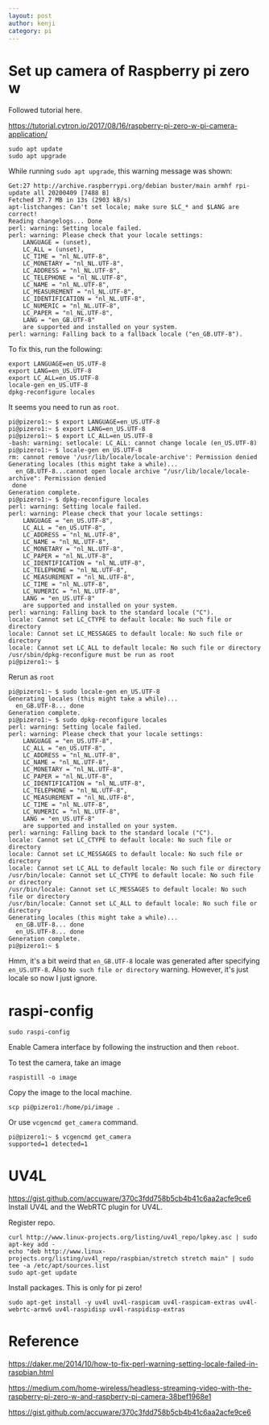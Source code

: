 ```yaml
---
layout: post
author: kenji
category: pi
---
```

# Set up camera of Raspberry pi zero w
Followed tutorial here.

https://tutorial.cytron.io/2017/08/16/raspberry-pi-zero-w-pi-camera-application/

```
sudo apt update
sudo apt upgrade
```

While running `sudo apt upgrade`, this warning message was shown:
```
Get:27 http://archive.raspberrypi.org/debian buster/main armhf rpi-update all 20200409 [7488 B]     
Fetched 37.7 MB in 13s (2903 kB/s)                                                                  
apt-listchanges: Can't set locale; make sure $LC_* and $LANG are correct!
Reading changelogs... Done
perl: warning: Setting locale failed.
perl: warning: Please check that your locale settings:
	LANGUAGE = (unset),
	LC_ALL = (unset),
	LC_TIME = "nl_NL.UTF-8",
	LC_MONETARY = "nl_NL.UTF-8",
	LC_ADDRESS = "nl_NL.UTF-8",
	LC_TELEPHONE = "nl_NL.UTF-8",
	LC_NAME = "nl_NL.UTF-8",
	LC_MEASUREMENT = "nl_NL.UTF-8",
	LC_IDENTIFICATION = "nl_NL.UTF-8",
	LC_NUMERIC = "nl_NL.UTF-8",
	LC_PAPER = "nl_NL.UTF-8",
	LANG = "en_GB.UTF-8"
    are supported and installed on your system.
perl: warning: Falling back to a fallback locale ("en_GB.UTF-8").
```

To fix this, run the following:
```
export LANGUAGE=en_US.UTF-8
export LANG=en_US.UTF-8
export LC_ALL=en_US.UTF-8
locale-gen en_US.UTF-8
dpkg-reconfigure locales
```

It seems you need to run as `root`.
```
pi@pizero1:~ $ export LANGUAGE=en_US.UTF-8
pi@pizero1:~ $ export LANG=en_US.UTF-8
pi@pizero1:~ $ export LC_ALL=en_US.UTF-8
-bash: warning: setlocale: LC_ALL: cannot change locale (en_US.UTF-8)
pi@pizero1:~ $ locale-gen en_US.UTF-8
rm: cannot remove '/usr/lib/locale/locale-archive': Permission denied
Generating locales (this might take a while)...
  en_GB.UTF-8...cannot open locale archive "/usr/lib/locale/locale-archive": Permission denied
 done
Generation complete.
pi@pizero1:~ $ dpkg-reconfigure locales
perl: warning: Setting locale failed.
perl: warning: Please check that your locale settings:
	LANGUAGE = "en_US.UTF-8",
	LC_ALL = "en_US.UTF-8",
	LC_ADDRESS = "nl_NL.UTF-8",
	LC_NAME = "nl_NL.UTF-8",
	LC_MONETARY = "nl_NL.UTF-8",
	LC_PAPER = "nl_NL.UTF-8",
	LC_IDENTIFICATION = "nl_NL.UTF-8",
	LC_TELEPHONE = "nl_NL.UTF-8",
	LC_MEASUREMENT = "nl_NL.UTF-8",
	LC_TIME = "nl_NL.UTF-8",
	LC_NUMERIC = "nl_NL.UTF-8",
	LANG = "en_US.UTF-8"
    are supported and installed on your system.
perl: warning: Falling back to the standard locale ("C").
locale: Cannot set LC_CTYPE to default locale: No such file or directory
locale: Cannot set LC_MESSAGES to default locale: No such file or directory
locale: Cannot set LC_ALL to default locale: No such file or directory
/usr/sbin/dpkg-reconfigure must be run as root
pi@pizero1:~ $ 
```

Rerun as `root`
```
pi@pizero1:~ $ sudo locale-gen en_US.UTF-8
Generating locales (this might take a while)...
  en_GB.UTF-8... done
Generation complete.
pi@pizero1:~ $ sudo dpkg-reconfigure locales
perl: warning: Setting locale failed.
perl: warning: Please check that your locale settings:
	LANGUAGE = "en_US.UTF-8",
	LC_ALL = "en_US.UTF-8",
	LC_ADDRESS = "nl_NL.UTF-8",
	LC_NAME = "nl_NL.UTF-8",
	LC_MONETARY = "nl_NL.UTF-8",
	LC_PAPER = "nl_NL.UTF-8",
	LC_IDENTIFICATION = "nl_NL.UTF-8",
	LC_TELEPHONE = "nl_NL.UTF-8",
	LC_MEASUREMENT = "nl_NL.UTF-8",
	LC_TIME = "nl_NL.UTF-8",
	LC_NUMERIC = "nl_NL.UTF-8",
	LANG = "en_US.UTF-8"
    are supported and installed on your system.
perl: warning: Falling back to the standard locale ("C").
locale: Cannot set LC_CTYPE to default locale: No such file or directory
locale: Cannot set LC_MESSAGES to default locale: No such file or directory
locale: Cannot set LC_ALL to default locale: No such file or directory
/usr/bin/locale: Cannot set LC_CTYPE to default locale: No such file or directory
/usr/bin/locale: Cannot set LC_MESSAGES to default locale: No such file or directory
/usr/bin/locale: Cannot set LC_ALL to default locale: No such file or directory
Generating locales (this might take a while)...
  en_GB.UTF-8... done
  en_US.UTF-8... done
Generation complete.
pi@pizero1:~ $ 
```

Hmm, it's a bit weird that `en_GB.UTF-8` locale was generated after specifying `en_US.UTF-8`. Also `No such file or directory` warning. However, it's just locale so now I just ignore.

# raspi-config
```
sudo raspi-config 
```
Enable Camera interface by following the instruction and then `reboot`.

To test the camera, take an image
```
raspistill -o image
```
Copy the image to the local machine.
```
scp pi@pizero1:/home/pi/image .
```
Or use `vcgencmd get_camera` command.
```
pi@pizero1:~ $ vcgencmd get_camera
supported=1 detected=1
```

# UV4L
https://gist.github.com/accuware/370c3fdd758b5cb4b41c6aa2acfe9ce6
Install UV4L and the WebRTC plugin for UV4L.

Register repo.
```
curl http://www.linux-projects.org/listing/uv4l_repo/lpkey.asc | sudo apt-key add -
echo "deb http://www.linux-projects.org/listing/uv4l_repo/raspbian/stretch stretch main" | sudo tee -a /etc/apt/sources.list
sudo apt-get update
```

Install packages. This is only for pi zero!
```
sudo apt-get install -y uv4l uv4l-raspicam uv4l-raspicam-extras uv4l-webrtc-armv6 uv4l-raspidisp uv4l-raspidisp-extras
```

# Reference
https://daker.me/2014/10/how-to-fix-perl-warning-setting-locale-failed-in-raspbian.html

https://medium.com/home-wireless/headless-streaming-video-with-the-raspberry-pi-zero-w-and-raspberry-pi-camera-38bef1968e1

https://gist.github.com/accuware/370c3fdd758b5cb4b41c6aa2acfe9ce6